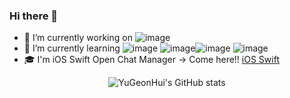 ### Hi there 👋
- 🔭 I’m currently working on ![image](https://user-images.githubusercontent.com/96224311/177575562-f30ac2dd-ad21-4e08-ab0e-00bf74738508.png)
- 🌱 I’m currently learning ![image](https://user-images.githubusercontent.com/96224311/177575536-062399f9-cc9c-46ab-afdf-3766c0b7ad2a.png) ![image](https://user-images.githubusercontent.com/96224311/177575418-19dd0a86-678c-4b7b-ac0f-b0001a43e32d.png)![image](https://user-images.githubusercontent.com/96224311/177575581-2883b2c4-a988-4c82-b862-1e72f29d463e.png) ![image](https://user-images.githubusercontent.com/96224311/177575595-af3a5390-a7b9-426c-8eee-3c0363349b46.png)
- :mortar_board: I'm iOS Swift Open Chat Manager -> Come here!! [iOS Swift](https://ios-swift.notion.site/iOS-Swift-8054f9ce4e4d4f96960a7058abcc3cd8) 

<div align=center>

![YuGeonHui's GitHub stats](https://github-readme-stats.vercel.app/api?username=YuGeonHui&show_icons=true&theme=radical)

</div>


